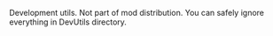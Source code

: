 Development utils. Not part of mod distribution.
You can safely ignore everything in DevUtils directory.
